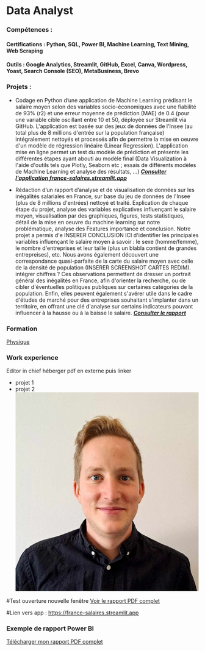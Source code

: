 # Data Analyst

### Compétences : 
#### Certifications : Python, SQL, Power BI, Machine Learning, Text Mining, Web Scraping
#### Outils : Google Analytics, Streamlit, GitHub, Excel, Canva, Wordpress, Yoast, Search Console (SEO), MetaBusiness, Brevo

### Projets :
- Codage en Python d’une application de Machine Learning prédisant le salaire moyen selon des variables socio-économiques avec une fiabilité de 93% (r2) et une erreur moyenne de prédiction (MAE) de 0.4 (pour une variable cible oscillant entre 10 et 50, déployée sur Streamlit via GitHub. L'application est basée sur des jeux de données de l'Insee (au total plus de 8 millions d'entrée sur la population française) intégralement nettoyés et processés afin de permettre la mise en oeuvre d'un modèle de régression linéaire (Linear Regression). L'application mise en ligne permet un test du modèle de prédiction et présente les différentes étapes ayant abouti au modèle final (Data Visualization à l'aide d'outils tels que Plotly, Seaborn etc ; essais de différents modèles de Machine Learning et analyse des résultats, ...) 
***<a href="https://france-salaires.streamlit.app/" target="_blank">Consulter l'application france-salaires.streamlit.app</a>***

- Rédaction d’un rapport d’analyse et de visualisation de données sur les inégalités salariales en France, sur base du jeu de données de l'Insee (plus de 8 millions d'entrées) nettoyé et traité. Explication de chaque étape du projet, analyse des variables explicatives influençant le salaire moyen, visualisation par des graphiques, figures, tests statistiques, détail de la mise en oeuvre du machine learning sur notre problématique, analyse des Features importance et conclusion. Notre projet a permis d'e INSERER CONCLUSION ICI d'identifier les principales variables influençant le salaire moyen à savoir : le sexe (homme/femme), le nombre d'entreprises et leur taille (plus un blabla contient de grandes entrepreises), etc. Nous avons également découvert une correspondance quasi-parfaite de la carte du salaire moyen avec celle de la densité de population (INSERER SCREENSHOT CARTES REDIM). intégrer chiffres ? Ces observations permettent de dresser un portrait général des inégalités en France, afin d'orienter la recherche, ou de cibler d'éventuelles politiques publiques sur certaines catégories de la population. Enfin, elles peuvent également s'avérer utile dans le cadre d'études de marché pour des entreprises souhaitant s'implanter dans un territoire, en offrant une clé d'analyse sur certains indicateurs pouvant influencer à la hausse ou à la baisse le salaire.
***<a href="https://france-salaires.streamlit.app/" target="_blank">Consulter le rapport </a>***




### Formation
[Physique](https://www.test.)

### Work experience
Editor in chief héberger pdf en externe puis linker
- projet 1
- projet 2
![testing](loumar.jpg)

#Test ouverture nouvelle fenêtre
<a href="https://louis-marechal.github.io/BusinessReport-PowerBI.pdf" target="_blank">Voir le rapport PDF complet</a>

#Lien vers app : https://france-salaires.streamlit.app

### Exemple de rapport Power BI
[Télécharger mon rapport PDF complet](https://louis-marechal.github.io/BusinessReport-PowerBI.pdf)
